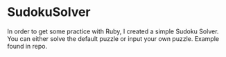 # SudokuSolver
In order to get some practice with Ruby, I created a simple Sudoku Solver. You can either solve the default puzzle or input your own puzzle. Example found in repo.
